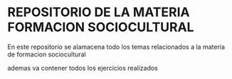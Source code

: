 # REPOSITORIO DE LA MATERIA FORMACION SOCIOCULTURAL #

En este repositorio se alamacena todo los temas relacionados a la materia 
de formacion sociocultural

ademas va contener todos los ejercicios realizados